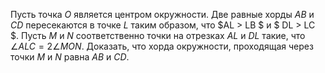 Пусть точка $O$ является центром окружности. 
Две равные хорды $AB$ и $CD$ пересекаются в точке $L$ таким образом, 
что $AL &gt; LB $ и $ DL &gt; LC $. Пусть $M$ и $N$ соответственно точки на отрезках $AL$ и $DL$ такие, что $\angle ALC = 2\angle MON$. Доказать, что хорда окружности, проходящая через точки $M$ и $N$ равна $AB$ и $CD$.